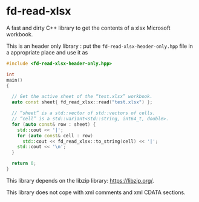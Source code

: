 # fd-read-xlsx
A fast and dirty C++ library to get the contents of a xlsx Microsoft workbook.

This is an header only library : put the `fd-read-xlsx-header-only.hpp` file in a appropriate place and use it as
```C++
#include <fd-read-xlsx-header-only.hpp>

int
main()
{

  // Get the active sheet of the “test.xlsx” workbook.
  auto const sheet{ fd_read_xlsx::read("test.xlsx") };

  // “sheet” is a std::vector of std::vectors of cells.
  // “cell” is a std::variant<std::string, int64_t, double>.
  for (auto const& row : sheet) {
    std::cout << '|';
    for (auto const& cell : row)
      std::cout << fd_read_xlsx::to_string(cell) << '|';
    std::cout << '\n';
  }

  return 0;
}
```

This library depends on the libzip library: https://libzip.org/.

This library does not cope with xml comments and xml CDATA sections.
